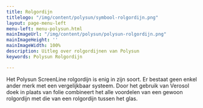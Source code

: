 ```yaml
---
title: Rolgordijn
titlelogo: "/img/content/polysun/symbool-rolgordijn.png"
layout: page-menu-left
menu-left: menu-polysun.html
mainImageUrl: "/img/content/polysun/polysun-rolgordijn.png"
mainImageHeight: ''
mainImageWidth: 100%
description: Uitleg over rolgordijnen van Polysun
keywords: Polysun Rolgordijn

---
```

Het Polysun ScreenLine rolgordijn is enig in zijn soort. 
Er bestaat geen enkel ander merk met een vergelijkbaar systeem.
 Door het gebruik van Verosol doek in plaats van folie combineert het alle voordelen van een gewoon rolgordijn met die van een rolgordijn tussen het glas.